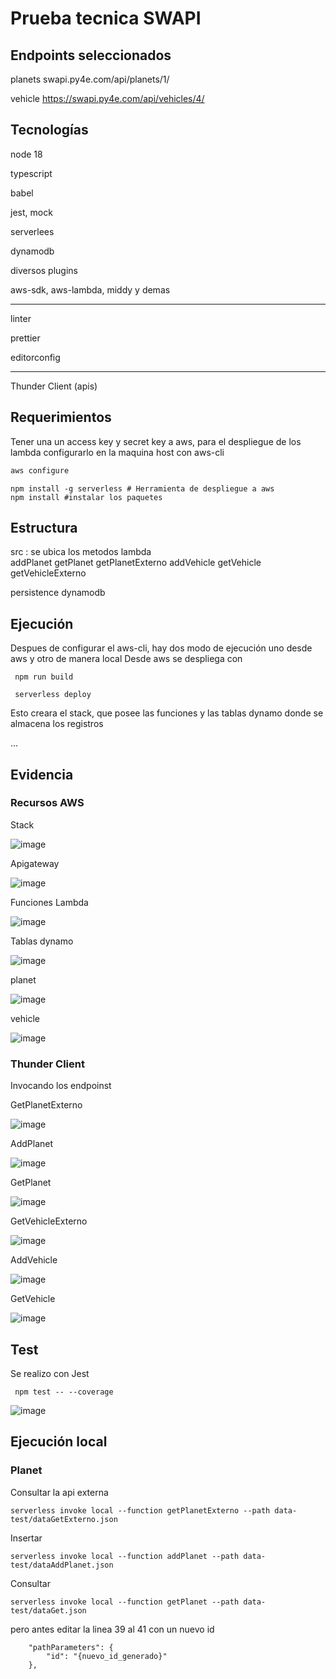 # Prueba tecnica SWAPI

## Endpoints seleccionados

planets  swapi.py4e.com/api/planets/1/

vehicle  https://swapi.py4e.com/api/vehicles/4/

## Tecnologías

node 18

typescript

babel

jest, mock

serverlees

dynamodb

diversos plugins

aws-sdk, aws-lambda, middy y demas


---

linter

prettier

editorconfig

---

Thunder Client (apis)

## Requerimientos

Tener una un access key y secret key a aws, para el despliegue de los lambda
configurarlo en la maquina host con aws-cli
```sh
aws configure
```


```
npm install -g serverless # Herramienta de despliegue a aws
npm install #instalar los paquetes
```

## Estructura

src : se ubica los metodos lambda    
    addPlanet
    getPlanet
    getPlanetExterno
    addVehicle
    getVehicle
    getVehicleExterno

persistence
    dynamodb

## Ejecución

Despues de configurar el aws-cli, hay dos modo de ejecución uno desde aws y otro de manera local
Desde aws se despliega con 
```
 npm run build

 serverless deploy 
```
Esto creara el stack, que posee las funciones y las tablas dynamo donde se almacena los registros

...



## Evidencia

### Recursos AWS

Stack

![image](https://github.com/paulgualambo/swapi-node/assets/2517404/2d6cae8e-1273-46e0-b4ed-2b9159c683fb)

Apigateway

![image](https://github.com/paulgualambo/swapi-node/assets/2517404/9d4098bc-5d31-44e5-8daf-28134a9c7794)

Funciones Lambda

![image](https://github.com/paulgualambo/swapi-node/assets/2517404/1bdd6822-cd4d-4899-8a70-18aa68795179)

Tablas dynamo

![image](https://github.com/paulgualambo/swapi-node/assets/2517404/c8cb6c0f-b4ae-448a-abcf-cb1175bd14e4)

planet

![image](https://github.com/paulgualambo/swapi-node/assets/2517404/00732526-f9e7-4663-a127-259057837824)

vehicle

![image](https://github.com/paulgualambo/swapi-node/assets/2517404/b19d2ad1-b13d-4a0f-83d4-e5206a5c514c)


### Thunder Client

Invocando los endpoinst

GetPlanetExterno

![image](https://github.com/paulgualambo/swapi-node/assets/2517404/968788f1-5771-499b-9b87-863651703c6e)

AddPlanet

![image](https://github.com/paulgualambo/swapi-node/assets/2517404/82038ab0-880c-4648-ade6-d7e99205b024)

GetPlanet

![image](https://github.com/paulgualambo/swapi-node/assets/2517404/ddf71e21-f3ce-41a8-aad7-c66c447a08b3)

GetVehicleExterno

![image](https://github.com/paulgualambo/swapi-node/assets/2517404/ef6f3629-5b03-4e39-aeb0-ca9978fdeb52)

AddVehicle

![image](https://github.com/paulgualambo/swapi-node/assets/2517404/da7d7302-d191-49c9-8d78-892364cf39a1)

GetVehicle

![image](https://github.com/paulgualambo/swapi-node/assets/2517404/63d6aa8e-ea8a-4b72-b3cb-b862b3a4eed2)



## Test 

Se realizo con Jest

```
 npm test -- --coverage
```

![image](https://github.com/paulgualambo/swapi-node/assets/2517404/7e0ff374-73da-4ab0-9a12-f1a3d64b4e4d)


## Ejecución local

### Planet
Consultar la api externa

```
serverless invoke local --function getPlanetExterno --path data-test/dataGetExterno.json
```

Insertar
```
serverless invoke local --function addPlanet --path data-test/dataAddPlanet.json
```

Consultar 
```
serverless invoke local --function getPlanet --path data-test/dataGet.json
```



pero antes editar la linea 39 al 41 con un nuevo id 

```
    "pathParameters": {
        "id": "{nuevo_id_generado}"
    },    
```    
